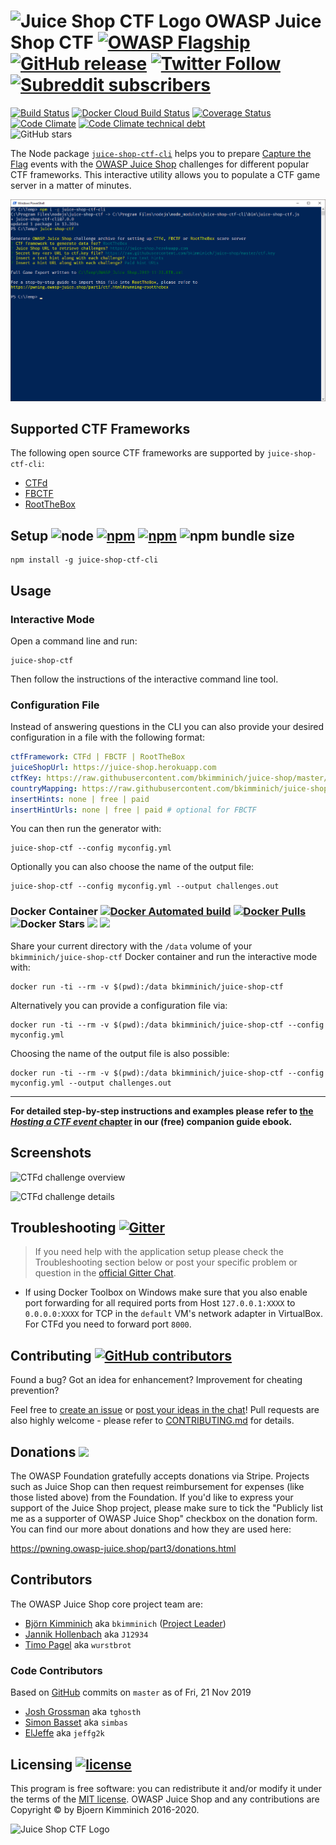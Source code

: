 # ![Juice Shop CTF Logo](https://raw.githubusercontent.com/bkimminich/juice-shop-ctf/master/images/JuiceShopCTF_Logo_100px.png) OWASP Juice Shop CTF [![OWASP Flagship](https://img.shields.io/badge/owasp-flagship%20project-48A646.svg)](https://www.owasp.org/index.php/OWASP_Project_Inventory#tab=Flagship_Projects) [![GitHub release](https://img.shields.io/github/release/bkimminich/juice-shop-ctf.svg)](https://github.com/bkimminich/juice-shop-ctf/releases/latest) [![Twitter Follow](https://img.shields.io/twitter/follow/owasp_juiceshop.svg?style=social&label=Follow)](https://twitter.com/owasp_juiceshop) [![Subreddit subscribers](https://img.shields.io/reddit/subreddit-subscribers/owasp_juiceshop?style=social)](https://reddit.com/r/owasp_juiceshop)

[![Build Status](https://travis-ci.org/bkimminich/juice-shop-ctf.svg?branch=master)](https://travis-ci.org/bkimminich/juice-shop-ctf)
[![Docker Cloud Build Status](https://img.shields.io/docker/cloud/build/bkimminich/juice-shop-ctf.svg)](https://cloud.docker.com/repository/docker/bkimminich/juice-shop-ctf/builds)
[![Coverage Status](https://coveralls.io/repos/github/bkimminich/juice-shop-ctf/badge.svg?branch=master)](https://coveralls.io/github/bkimminich/juice-shop-ctf?branch=master)
[![Code Climate](https://codeclimate.com/github/bkimminich/juice-shop-ctf/badges/gpa.svg)](https://codeclimate.com/github/bkimminich/juice-shop-ctf)
[![Code Climate technical debt](https://img.shields.io/codeclimate/tech-debt/bkimminich/juice-shop-ctf)](https://codeclimate.com/github/bkimminich/juice-shop-ctf/trends/technical_debt)  
![GitHub stars](https://img.shields.io/github/stars/bkimminich/juice-shop-ctf.svg?label=GitHub%20%E2%98%85&style=flat)

The Node package
[`juice-shop-ctf-cli`](https://www.npmjs.com/package/juice-shop-ctf-cli)
helps you to prepare [Capture the Flag](https://en.wikipedia.org/wiki/Capture_the_flag#Computer_security) events with the
[OWASP Juice Shop](https://owasp-juice.shop) challenges for different popular CTF frameworks. This interactive utility allows you to populate a CTF game server in a matter of minutes.

![Screenshot of juice-shop-ctf-cli in Powershell](images/juice-shop-ctf-cli.png)

## Supported CTF Frameworks

The following open source CTF frameworks are supported by
`juice-shop-ctf-cli`:

* [CTFd](https://github.com/CTFd/CTFd/releases/latest)
* [FBCTF](https://github.com/facebook/fbctf)
* [RootTheBox](https://github.com/moloch--/RootTheBox)

## Setup ![node](https://img.shields.io/node/v/juice-shop-ctf-cli.svg) [![npm](https://img.shields.io/npm/dm/juice-shop-ctf-cli.svg)](https://www.npmjs.com/package/juice-shop-ctf-cli) [![npm](https://img.shields.io/npm/dt/juice-shop-ctf-cli.svg)](https://www.npmjs.com/package/juice-shop-ctf-cli) ![npm bundle size](https://img.shields.io/bundlephobia/min/juice-shop-ctf-cli.svg)

```
npm install -g juice-shop-ctf-cli
```

## Usage

### Interactive Mode

Open a command line and run:

```
juice-shop-ctf
```

Then follow the instructions of the interactive command line tool.

### Configuration File

Instead of answering questions in the CLI you can also provide your
desired configuration in a file with the following format:

```yaml
ctfFramework: CTFd | FBCTF | RootTheBox
juiceShopUrl: https://juice-shop.herokuapp.com
ctfKey: https://raw.githubusercontent.com/bkimminich/juice-shop/master/ctf.key # can also be actual key instead URL
countryMapping: https://raw.githubusercontent.com/bkimminich/juice-shop/master/config/fbctf.yml # ignored for CTFd and RootTheBox
insertHints: none | free | paid
insertHintUrls: none | free | paid # optional for FBCTF
```

You can then run the generator with:

```
juice-shop-ctf --config myconfig.yml
```

Optionally you can also choose the name of the output file:

```
juice-shop-ctf --config myconfig.yml --output challenges.out
```

### Docker Container [![Docker Automated build](https://img.shields.io/docker/automated/bkimminich/juice-shop-ctf.svg)](https://registry.hub.docker.com/u/bkimminich/juice-shop-ctf/) [![Docker Pulls](https://img.shields.io/docker/pulls/bkimminich/juice-shop-ctf.svg)](https://registry.hub.docker.com/u/bkimminich/juice-shop-ctf/) ![Docker Stars](https://img.shields.io/docker/stars/bkimminich/juice-shop-ctf.svg) [![](https://images.microbadger.com/badges/image/bkimminich/juice-shop-ctf.svg)](https://microbadger.com/images/bkimminich/juice-shop-ctf "Get your own image badge on microbadger.com") [![](https://images.microbadger.com/badges/version/bkimminich/juice-shop-ctf.svg)](https://microbadger.com/images/bkimminich/juice-shop-ctf "Get your own version badge on microbadger.com")

Share your current directory with the `/data` volume of your
`bkimminich/juice-shop-ctf` Docker container and run the interactive
mode with:

```
docker run -ti --rm -v $(pwd):/data bkimminich/juice-shop-ctf
```

Alternatively you can provide a configuration file via:

```
docker run -ti --rm -v $(pwd):/data bkimminich/juice-shop-ctf --config myconfig.yml
```

Choosing the name of the output file is also possible:

```
docker run -ti --rm -v $(pwd):/data bkimminich/juice-shop-ctf --config myconfig.yml --output challenges.out
```

---

**For detailed step-by-step instructions and examples please refer to
[the _Hosting a CTF event_ chapter](https://pwning.owasp-juice.shop/part1/ctf.html)
in our (free) companion guide ebook.**

## Screenshots

![CTFd challenge overview](https://pwning.owasp-juice.shop/part1/img/ctfd_1.png)

![CTFd challenge details](https://pwning.owasp-juice.shop/part1/img/ctfd_2.png)

## Troubleshooting [![Gitter](http://img.shields.io/badge/gitter-join%20chat-1dce73.svg)](https://gitter.im/bkimminich/juice-shop)

> If you need help with the application setup please check the
> Troubleshooting section below or post your specific problem or
> question in the
> [official Gitter Chat](https://gitter.im/bkimminich/juice-shop).

- If using Docker Toolbox on Windows make sure that you also enable port
  forwarding for all required ports from Host `127.0.0.1:XXXX` to
  `0.0.0.0:XXXX` for TCP in the `default` VM's network adapter in
  VirtualBox. For CTFd you need to forward port `8000`.

## Contributing [![GitHub contributors](https://img.shields.io/github/contributors/bkimminich/juice-shop-ctf.svg)](https://github.com/bkimminich/juice-shop-ctf/graphs/contributors)

Found a bug? Got an idea for enhancement? Improvement for cheating
prevention?

Feel free to
[create an issue](https://github.com/bkimminich/juice-shop-ctf/issues)
or
[post your ideas in the chat](https://gitter.im/bkimminich/juice-shop)!
Pull requests are also highly welcome - please refer to
[CONTRIBUTING.md](CONTRIBUTING.md) for details.

## Donations [![](https://img.shields.io/badge/support-owasp%20juice%20shop-blue)](https://owasp.org/donate/?reponame=www-project-juice-shop&title=OWASP+Juice+Shop)

The OWASP Foundation gratefully accepts donations via Stripe. Projects
such as Juice Shop can then request reimbursement for expenses (like
those listed above) from the Foundation. If you'd like to express your
support of the Juice Shop project, please make sure to tick the
"Publicly list me as a supporter of OWASP Juice Shop" checkbox on the
donation form. You can find our more about donations and how they are
used here:

<https://pwning.owasp-juice.shop/part3/donations.html>

## Contributors

The OWASP Juice Shop core project team are:

- [Björn Kimminich](https://github.com/bkimminich) aka `bkimminich`
  ([Project Leader](https://www.owasp.org/index.php/Projects/Project_Leader_Responsibilities))
- [Jannik Hollenbach](https://github.com/J12934) aka `J12934`
- [Timo Pagel](https://github.com/wurstbrot) aka `wurstbrot`

### Code Contributors

Based on [GitHub](https://github.com/bkimminich/juice-shop-ctf) commits
on `master` as of Fri, 21 Nov 2019

- [Josh Grossman](httpps://github.com/tghosth) aka `tghosth`
- [Simon Basset](https://github.com/simbas) aka `simbas`
- [ElJeffe](https://github.com/jeffg2k) aka `jeffg2k`

## Licensing [![license](https://img.shields.io/github/license/bkimminich/juice-shop-ctf-server.svg)](LICENSE)

This program is free software: you can redistribute it and/or modify it
under the terms of the [MIT license](LICENSE). OWASP Juice Shop and any
contributions are Copyright © by Bjoern Kimminich 2016-2020.

![Juice Shop CTF Logo](https://raw.githubusercontent.com/bkimminich/juice-shop-ctf/develop/images/JuiceShopCTF_Logo_400px.png)
